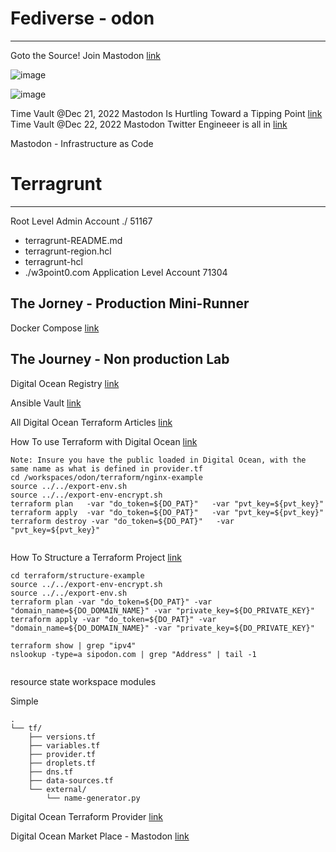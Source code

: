 # Fediverse - odon
---

Goto the Source! Join Mastodon [link](https://joinmastodon.org/)

![image](https://user-images.githubusercontent.com/993459/208936368-2d27ea03-5666-4d1a-a944-16274a216b69.png)

![image](https://user-images.githubusercontent.com/993459/209058009-cfa2b346-9ba5-42da-b427-d9abfc6d5cb4.png)


Time Vault @Dec 21, 2022 Mastodon Is Hurtling Toward a Tipping Point [link](https://www.wired.com/story/mastodon-legal-issues-tipping-point/)  
Time Vault @Dec 22, 2022 Mastodon Twitter Engineeer is all in [link](https://thenewstack.io/why-a-twitter-founding-engineer-is-now-all-in-on-mastodon/)

Mastodon - Infrastructure as Code

# Terragrunt
---
Root Level Admin Account ./  51167
- terragrunt-README.md
- terragrunt-region.hcl
- terragrunt-hcl
- ./w3point0.com Application Level Account 71304




## The Jorney - Production Mini-Runner

Docker Compose [link](https://github.com/mastodon/mastodon/blob/main/docker-compose.yml)  


## The Journey - Non production Lab

Digital Ocean Registry [link](https://registry.terraform.io/providers/digitalocean/digitalocean/latest/docs)

Ansible Vault [link](https://docs.ansible.com/ansible/latest/cli/ansible-vault.html)

All Digital Ocean Terraform Articles [link](https://www.digitalocean.com/community/tutorial_series/how-to-manage-infrastructure-with-terraform)

How To use Terraform with Digital Ocean [link](https://www.digitalocean.com/community/tutorials/how-to-use-terraform-with-digitalocean)
```
Note: Insure you have the public loaded in Digital Ocean, with the same name as what is defined in provider.tf
cd /workspaces/odon/terraform/nginx-example
source ../../export-env.sh
source ../../export-env-encrypt.sh 
terraform plan   -var "do_token=${DO_PAT}"   -var "pvt_key=${pvt_key}"
terraform apply  -var "do_token=${DO_PAT}"   -var "pvt_key=${pvt_key}"
terraform destroy -var "do_token=${DO_PAT}"   -var "pvt_key=${pvt_key}"


```

How To Structure a Terraform Project [link](https://www.digitalocean.com/community/tutorials/how-to-structure-a-terraform-project)

```
cd terraform/structure-example
source ../../export-env-encrypt.sh
source ../../export-env.sh
terraform plan -var "do_token=${DO_PAT}" -var "domain_name=${DO_DOMAIN_NAME}" -var "private_key=${DO_PRIVATE_KEY}"
terraform apply -var "do_token=${DO_PAT}" -var "domain_name=${DO_DOMAIN_NAME}" -var "private_key=${DO_PRIVATE_KEY}"

terraform show | grep "ipv4"
nslookup -type=a sipodon.com | grep "Address" | tail -1


```
resource 
state 
workspace 
modules 

Simple
```
.
└── tf/
    ├── versions.tf
    ├── variables.tf
    ├── provider.tf
    ├── droplets.tf
    ├── dns.tf
    ├── data-sources.tf
    └── external/
        └── name-generator.py
```

Digital Ocean Terraform Provider [link](https://registry.terraform.io/providers/digitalocean/digitalocean/latest/docs)

Digital Ocean Market Place - Mastodon [link](https://marketplace.digitalocean.com/apps/mastodon)
